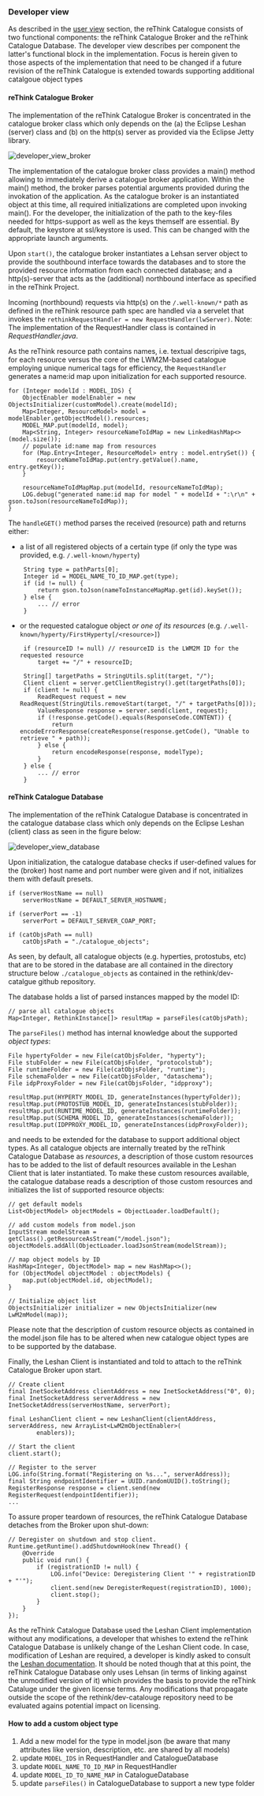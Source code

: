 ### Developer view

As described in the [user view](./user_view.md) section, the reThink Catalogue consists of two functional components: the reThink Catalogue Broker and the reThink Catalogue Database.  The developer view describes per component the latter's functional block in the implementation.  Focus is herein given to those aspects of the implementation that need to be changed if a future revision of the reThink Catalogue is extended towards supporting additional catalgoue object types


#### reThink Catalogue Broker

The implementation of the reThink Catalogue Broker is concentrated in the catalogue broker class which only depends on the (a) the Eclipse Leshan (server) class and (b) on the http(s) server as provided via the Eclipse Jetty library.

![developer_view_broker](https://github.com/reTHINK-project/dev-catalogue/blob/master/doc/internals/catalogue-developer-view-broker.png)

The implementation of the catalogue broker class provides a main() method allowing to immediately derive a catalogue broker application. Within the main() method, the broker parses potential arguments provided during the invokation of the application. As the catalogue broker is an instantiated object at this time, all required initializations are completed upon invoking main(). For the developer, the initialization of the path to the key-files needed for https-support as well as the keys themself are essential. By default, the keystore at ssl/keystore is used. This can be changed with the appropriate launch arguments.
 
Upon ```start()```, the catalogue broker instantiates a Lehsan server object to provide the southbound interface towards the databases and to store the provided resource information from each connected database; and a http(s)-server that acts as the (additional) northbound interface as specified in the reThink Project.
 
Incoming (northbound) requests via http(s) on the ```/.well-known/*``` path as defined in the reThink resource path spec are handled via a servelet that invokes the ```rethinkRequestHandler = new RequestHandler(lwServer)```.  Note: The implementation of the RequestHandler class is contained in *RequestHandler.java*.

As the reThink resource path contains names, i.e. textual descripive tags, for each resource versus the core of the LWM2M-based catalogue employing unique numerical tags for efficiency, the ```RequestHandler``` generates a name:id map upon initialization for each supported resource.
```
for (Integer modelId : MODEL_IDS) {
    ObjectEnabler modelEnabler = new ObjectsInitializer(customModel).create(modelId);
    Map<Integer, ResourceModel> model = modelEnabler.getObjectModel().resources;
    MODEL_MAP.put(modelId, model);
    Map<String, Integer> resourceNameToIdMap = new LinkedHashMap<>(model.size());
    // populate id:name map from resources
    for (Map.Entry<Integer, ResourceModel> entry : model.entrySet()) {
        resourceNameToIdMap.put(entry.getValue().name, entry.getKey());
    }

    resourceNameToIdMapMap.put(modelId, resourceNameToIdMap);
    LOG.debug("generated name:id map for model " + modelId + ":\r\n" + gson.toJson(resourceNameToIdMap));
}
```

The ```handleGET()``` method parses the received (resource) path and returns either:

* a list of all registered objects of a certain type (if only the type was provided, e.g. `/.well-known/hyperty`)
   ```
    String type = pathParts[0];
    Integer id = MODEL_NAME_TO_ID_MAP.get(type);
    if (id != null) {
        return gson.toJson(nameToInstanceMapMap.get(id).keySet());
    } else {
        ... // error
    }
   ```
   
* or the requested catalogue object *or one of its resources* (e.g. `/.well-known/hyperty/FirstHyperty[/<resource>]`)
   ```
    if (resourceID != null) // resourceID is the LWM2M ID for the requested resource
        target += "/" + resourceID;
    
    String[] targetPaths = StringUtils.split(target, "/");
    Client client = server.getClientRegistry().get(targetPaths[0]);
    if (client != null) {
        ReadRequest request = new ReadRequest(StringUtils.removeStart(target, "/" + targetPaths[0]));
        ValueResponse response = server.send(client, request);
        if (!response.getCode().equals(ResponseCode.CONTENT)) {
            return encodeErrorResponse(createResponse(response.getCode(), "Unable to retrieve " + path));
        } else {
            return encodeResponse(response, modelType);
        }
    } else {
        ... // error
    }
   ```

#### reThink Catalogue Database

The implementation of the reThink Catalogue Database is concentrated in the catalogue database class which only depends on the Eclipse Leshan (client) class as seen in the figure below:

![developer_view_database](https://github.com/reTHINK-project/dev-catalogue/blob/master/doc/internals/catalogue-developer-view-database.png)


Upon initialization, the catalogue database checks if user-defined values for the (broker) host name and port number were given and if not, initializes them with default presets.

```
if (serverHostName == null)
    serverHostName = DEFAULT_SERVER_HOSTNAME;

if (serverPort == -1)
    serverPort = DEFAULT_SERVER_COAP_PORT;

if (catObjsPath == null)
    catObjsPath = "./catalogue_objects";
```
As seen, by default, all catalogue objects (e.g. hyperties, protostubs, etc) that are to be stored in the database are all contained in the directory structure below ```./catalogue_objects``` as contained in the rethink/dev-catalgue github repository.

The database holds a list of parsed instances mapped by the model ID:

```
// parse all catalogue objects
Map<Integer, RethinkInstance[]> resultMap = parseFiles(catObjsPath);
```

The ```parseFiles()``` method has internal knowledge about the supported *object types*:
```
File hypertyFolder = new File(catObjsFolder, "hyperty");
File stubFolder = new File(catObjsFolder, "protocolstub");
File runtimeFolder = new File(catObjsFolder, "runtime");
File schemaFolder = new File(catObjsFolder, "dataschema");
File idpProxyFolder = new File(catObjsFolder, "idpproxy");

resultMap.put(HYPERTY_MODEL_ID, generateInstances(hypertyFolder));
resultMap.put(PROTOSTUB_MODEL_ID, generateInstances(stubFolder));
resultMap.put(RUNTIME_MODEL_ID, generateInstances(runtimeFolder));
resultMap.put(SCHEMA_MODEL_ID, generateInstances(schemaFolder));
resultMap.put(IDPPROXY_MODEL_ID, generateInstances(idpProxyFolder));
```
and needs to be extended for the database to support additional object types. As all catalogue objects are internally treated by the reThink Catalogue Database as *resources*, a description of those custom resources has to be added to the list of default resources available in the Leshan Client that is later instantiated.  To make these custom resources available, the catalogue database reads a description of those custom resources and initializes the list of supported resource objects:
```
// get default models
List<ObjectModel> objectModels = ObjectLoader.loadDefault();

// add custom models from model.json
InputStream modelStream = getClass().getResourceAsStream("/model.json");
objectModels.addAll(ObjectLoader.loadJsonStream(modelStream));

// map object models by ID
HashMap<Integer, ObjectModel> map = new HashMap<>();
for (ObjectModel objectModel : objectModels) {
    map.put(objectModel.id, objectModel);
}

// Initialize object list
ObjectsInitializer initializer = new ObjectsInitializer(new LwM2mModel(map));
```

Please note that the description of custom resource objects as contained in the model.json file has to be altered when new catalogue object types are to be supported by the database.

Finally, the Leshan Client is instantiated and told to attach to the reThink Catalogue Broker upon start.  
```
// Create client
final InetSocketAddress clientAddress = new InetSocketAddress("0", 0);
final InetSocketAddress serverAddress = new InetSocketAddress(serverHostName, serverPort);

final LeshanClient client = new LeshanClient(clientAddress, serverAddress, new ArrayList<LwM2mObjectEnabler>(
        enablers));

// Start the client
client.start();

// Register to the server
LOG.info(String.format("Registering on %s...", serverAddress));
final String endpointIdentifier = UUID.randomUUID().toString();
RegisterResponse response = client.send(new RegisterRequest(endpointIdentifier));
...
```

To assure proper teardown of resources, the reThink Catalogue Database detaches from the Broker upon shut-down:
```
// Deregister on shutdown and stop client.
Runtime.getRuntime().addShutdownHook(new Thread() {
    @Override
    public void run() {
        if (registrationID != null) {
            LOG.info("Device: Deregistering Client '" + registrationID + "'");
            client.send(new DeregisterRequest(registrationID), 1000);
            client.stop();
        }
    }
});
```

As the reThink Catalogue Database used the Leshan Client implementation without any modifications, a developer that whishes to extend the reThink Catalogue Database is unlikely change of the Leshan Client code.  In case, modification of Leshan are required, a developer is kindly asked to consult the [Leshan documentation](https://github.com/eclipse/leshan).  It should be noted though that at this point, the reThink Catalogue Database only uses Lehsan (in terms of linking against the unmodified version of it) which provides the basis to provide the reThink Cataluge under the given license terms.  Any modifications that propagate outside the scope of the rethink/dev-catalouge repository need to be evaluated agains potential impact on licensing.

#### How to add a custom object type
1. Add a new model for the type in model.json (be aware that many attributes like version, description, etc. are shared by all models)
2. update `MODEL_IDS` in RequestHandler and CatalogueDatabase
3. update `MODEL_NAME_TO_ID_MAP` in RequestHandler
4. update `MODEL_ID_TO_NAME_MAP` in CatalogueDatabase
5. update `parseFiles()` in CatalogueDatabase to support a new type folder
